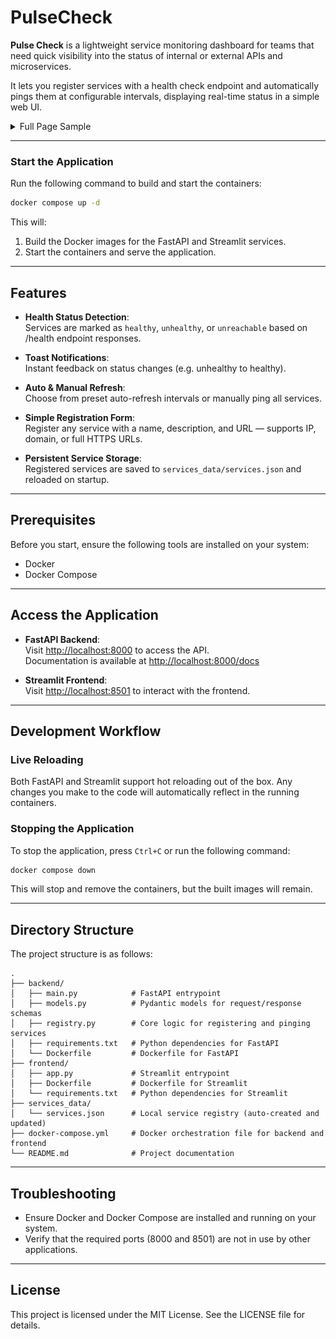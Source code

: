 # PulseCheck

**Pulse Check** is a lightweight service monitoring dashboard for teams that need quick visibility into the status of internal or external APIs and microservices.

It lets you register services with a health check endpoint and automatically pings them at configurable intervals, displaying real-time status in a simple web UI.

<details>
  <summary>Full Page Sample</summary>
  <br>
  <div align="center">
    <img src="sample-files/DEMO_tab1.png" alt="DEMO_tab1 img" style="width: 75%; max-width: 50px; height: auto;" />
  </div>
  <div align="center">
    <img src="sample-files/DEMO_tab2.png" alt="DEMO_tab1 img" style="width: 75%; max-width: 50px; height: auto;" />
  </div>
</details>

---

### Start the Application

Run the following command to build and start the containers:  

```bash
docker compose up -d
```

This will: 

1. Build the Docker images for the FastAPI and Streamlit services.  
2. Start the containers and serve the application.  

---

## Features

- **Health Status Detection**:  
  Services are marked as `healthy`, `unhealthy`, or `unreachable` based on /health endpoint responses.

- **Toast Notifications**:  
  Instant feedback on status changes (e.g. unhealthy to healthy).

- **Auto & Manual Refresh**:  
  Choose from preset auto-refresh intervals or manually ping all services.

- **Simple Registration Form**:  
  Register any service with a name, description, and URL — supports IP, domain, or full HTTPS URLs.

- **Persistent Service Storage**:  
  Registered services are saved to `services_data/services.json` and reloaded on startup.

---

## Prerequisites

Before you start, ensure the following tools are installed on your system:

- Docker  
- Docker Compose  

---

## Access the Application

- **FastAPI Backend**:  
  Visit <http://localhost:8000> to access the API.  
  Documentation is available at <http://localhost:8000/docs>  

- **Streamlit Frontend**:  
  Visit <http://localhost:8501> to interact with the frontend.  

---

## Development Workflow

### Live Reloading

Both FastAPI and Streamlit support hot reloading out of the box. Any changes you 
make to the code will automatically reflect in the running containers.  

### Stopping the Application

To stop the application, press `Ctrl+C` or run the following command:  

```bash
docker compose down  
```

This will stop and remove the containers, but the built images will remain.  

---

## Directory Structure

The project structure is as follows:  

```shell
.  
├── backend/
│   ├── main.py            # FastAPI entrypoint
│   ├── models.py          # Pydantic models for request/response schemas
│   ├── registry.py        # Core logic for registering and pinging services
│   ├── requirements.txt   # Python dependencies for FastAPI  
│   └── Dockerfile         # Dockerfile for FastAPI  
├── frontend/  
│   ├── app.py             # Streamlit entrypoint  
│   ├── Dockerfile         # Dockerfile for Streamlit
│   └── requirements.txt   # Python dependencies for Streamlit
├── services_data/
│   └── services.json      # Local service registry (auto-created and updated)
├── docker-compose.yml     # Docker orchestration file for backend and frontend
└── README.md              # Project documentation
```

---

## Troubleshooting

- Ensure Docker and Docker Compose are installed and running on your system.  
- Verify that the required ports (8000 and 8501) are not in use by other 
applications.  

---

## License

This project is licensed under the MIT License. See the LICENSE file for details.
